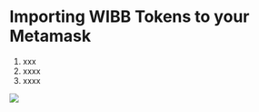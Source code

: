 # Importing WIBB Tokens to your Metamask
1. xxx
2. xxxx
3. xxxx

![](\Graphics\WIBB-Token-Metamask.gif)




